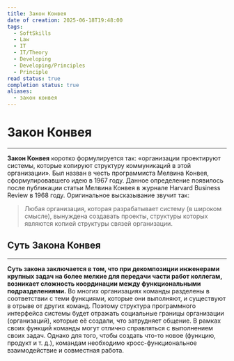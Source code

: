 ```yaml
---
title: Закон Конвея
date of creation: 2025-06-18T19:48:00
tags:
  - SoftSkills
  - Law
  - IT
  - IT/Theory
  - Developing
  - Developing/Principles
  - Principle
read status: true
completion status: true
aliases:
  - закон конвея
---
```

# Закон Конвея
---

**Закон Конвея** коротко формулируется так: «организации проектируют системы, которые копируют структуру коммуникаций в этой организации».
Был назван в честь программиста Мелвина Конвея, сформулировавшего идею в 1967 году. Данное определение появилось после публикации статьи Мелвина Конвея в журнале Harvard Business Review в 1968 году. Оригинальное высказывание звучит так:

>Любая организация, которая разрабатывает систему (в широком смысле), вынуждена создавать проекты, структуры которых являются копией структуры связей организации.


## Суть Закона Конвея
---

**Суть закона заключается в том, что при декомпозиции инженерами крупных задач на более мелкие для передачи части работ коллегам, возникает сложность координации между функциональными подразделениями.** Во многих организациях команды разделены в соответствии с теми функциями, которые они выполняют, и существуют в отрыве от других команд. Поэтому структура программного интерфейса системы будет отражать социальные границы организации (организаций), которые её создали, что затрудняет общение. В рамках своих функций команды могут отлично справляться с выполнением своих задач. Однако для того, чтобы создать что-то новое (функцию, продукт и т. д.), командам необходимо кросс-функциональное взаимодействие и совместная работа.
